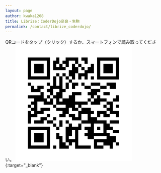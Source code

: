 ```yaml
---
layout: page
author: kwaka1208
title: Librize：CoderDojo奈良・生駒
permalink: /contact/librize_coderdojo/
---
```

QRコードをタップ（クリック）するか、スマートフォンで読み取ってください。
[![Librize：CoderDojo奈良・生駒](/assets/images/contact/librize_coderdojo.png)](https://librize.com/places/1563){:target="_blank"}
